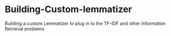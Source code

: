 Building-Custom-lemmatizer
==========================

Building a custom Lemmatizer to plug in to the TF-IDF and other Information Retrieval problems
